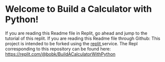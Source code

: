 # Welcome to Build a Calculator with Python! 

If you are reading this Readme file in Replit, go ahead and jump to the tutorial of this replit. If you are reading this Readme file through Github: This project is intended to be forked using the <a href="https://replit.com/">replit
</a> service. The Repl corresponding to this repository can be found here: https://replit.com/@bobk/BuildACalculatorWithPython
